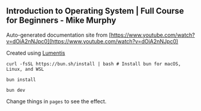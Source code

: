 ## Introduction to Operating System | Full Course for Beginners - Mike Murphy

Auto-generated documentation site from [https://www.youtube.com/watch?v=dOiA2nNJpc0](https://www.youtube.com/watch?v=dOiA2nNJpc0)

Created using [Lumentis](https://github.com/hrishioa/lumentis)

`curl -fsSL https://bun.sh/install | bash # Install bun for macOS, Linux, and WSL`

`bun install`

`bun dev`

Change things in `pages` to see the effect.
